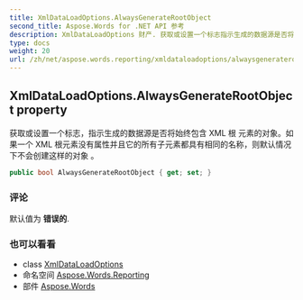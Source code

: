 ```yaml
---
title: XmlDataLoadOptions.AlwaysGenerateRootObject
second_title: Aspose.Words for .NET API 参考
description: XmlDataLoadOptions 财产. 获取或设置一个标志指示生成的数据源是否将始终包含 XML 根 元素的对象如果一个 XML 根元素没有属性并且它的所有子元素都具有相同的名称则默认情况下不会创建这样的对象 
type: docs
weight: 20
url: /zh/net/aspose.words.reporting/xmldataloadoptions/alwaysgeneraterootobject/
---
```

## XmlDataLoadOptions.AlwaysGenerateRootObject property

获取或设置一个标志，指示生成的数据源是否将始终包含 XML 根 元素的对象。如果一个 XML 根元素没有属性并且它的所有子元素都具有相同的名称，则默认情况下不会创建这样的对象 。

```csharp
public bool AlwaysGenerateRootObject { get; set; }
```

### 评论

默认值为 **错误的**.

### 也可以看看

* class [XmlDataLoadOptions](../)
* 命名空间 [Aspose.Words.Reporting](../../xmldataloadoptions/)
* 部件 [Aspose.Words](../../../)


